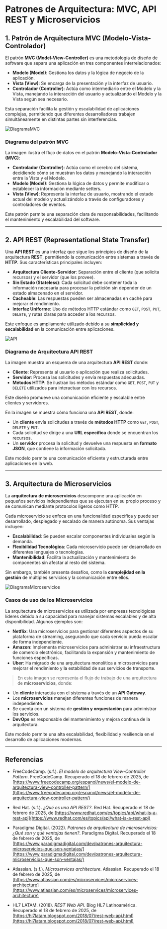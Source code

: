 # Patrones de Arquitectura: MVC, API REST y Microservicios

## 1. Patrón de Arquitectura MVC (Modelo-Vista-Controlador)

El patrón **MVC (Model-View-Controller)** es una metodología de diseño de software que separa una aplicación en tres componentes interrelacionados:

- **Modelo (Model)**: Gestiona los datos y la lógica de negocio de la aplicación.
- **Vista (View)**: Se encarga de la presentación y la interfaz de usuario.
- **Controlador (Controller)**: Actúa como intermediario entre el Modelo y la Vista, manejando la interacción del usuario y actualizando el Modelo y la Vista según sea necesario.

Esta separación facilita la gestión y escalabilidad de aplicaciones complejas, permitiendo que diferentes desarrolladores trabajen simultáneamente en distintas partes sin interferencias.

![DiagramaMVC](IMG/MVC3.png)

### Diagrama del patrón MVC

La imagen ilustra el flujo de datos en el patrón **Modelo-Vista-Controlador (MVC)**:

- **Controlador (Controller)**: Actúa como el cerebro del sistema, decidiendo cómo se muestran los datos y manejando la interacción entre la Vista y el Modelo.
- **Modelo (Model)**: Gestiona la lógica de datos y permite modificar o establecer la información mediante setters.
- **Vista (View)**: Representa la interfaz de usuario, mostrando el estado actual del modelo y actualizándolo a través de configuradores y controladores de eventos.

Este patrón permite una separación clara de responsabilidades, facilitando el mantenimiento y escalabilidad del software.

---

## 2. API REST (Representational State Transfer)

Una **API REST** es una interfaz que sigue los principios de diseño de la arquitectura **REST**, permitiendo la comunicación entre sistemas a través de **HTTP**. Sus características principales incluyen:

- **Arquitectura Cliente-Servidor**: Separación entre el cliente (que solicita recursos) y el servidor (que los provee).
- **Sin Estado (Stateless)**: Cada solicitud debe contener toda la información necesaria para procesar la petición sin depender de un estado almacenado en el servidor.
- **Cacheable**: Las respuestas pueden ser almacenadas en caché para mejorar el rendimiento.
- **Interfaz Uniforme**: Uso de métodos HTTP estándar como `GET`, `POST`, `PUT`, `DELETE`, y rutas claras para acceder a los recursos.

Este enfoque es ampliamente utilizado debido a su **simplicidad y escalabilidad** en la comunicación entre aplicaciones.

![API](IMG/API.png)

### Diagrama de Arquitectura API REST

La imagen muestra un esquema de una arquitectura **API REST** donde:

- **Cliente**: Representa al usuario o aplicación que realiza solicitudes.
- **Servidor**: Procesa las solicitudes y envía respuestas adecuadas.
- **Métodos HTTP**: Se ilustran los métodos estándar como `GET`, `POST`, `PUT` y `DELETE` utilizados para interactuar con los recursos.

Este diseño promueve una comunicación eficiente y escalable entre clientes y servidores.

En la imagen se muestra cómo funciona una **API REST**, donde:

- Un **cliente** envía solicitudes a través de **métodos HTTP** como `GET`, `POST`, `DELETE` y `PUT`.
- Cada solicitud se dirige a una **URL específica** donde se encuentran los recursos.
- Un **servidor** procesa la solicitud y devuelve una respuesta en **formato JSON**, que contiene la información solicitada.

Este modelo permite una comunicación eficiente y estructurada entre aplicaciones en la web.

---

## 3. Arquitectura de Microservicios

La **arquitectura de microservicios** descompone una aplicación en pequeños servicios independientes que se ejecutan en su propio proceso y se comunican mediante protocolos ligeros como HTTP.

Cada microservicio se enfoca en una funcionalidad específica y puede ser desarrollado, desplegado y escalado de manera autónoma. Sus ventajas incluyen:

- **Escalabilidad**: Se pueden escalar componentes individuales según la demanda.
- **Flexibilidad Tecnológica**: Cada microservicio puede ser desarrollado en diferentes lenguajes o tecnologías.
- **Mantenibilidad**: Facilita la actualización y mantenimiento de componentes sin afectar al resto del sistema.

Sin embargo, también presenta desafíos, como la **complejidad en la gestión** de múltiples servicios y la comunicación entre ellos.

![DiagramaMicroservicios](IMG/DiagramaMicro.png)

### Casos de uso de los Microservicios

La arquitectura de microservicios es utilizada por empresas tecnológicas líderes debido a su capacidad para manejar sistemas escalables y de alta disponibilidad. Algunos ejemplos son:

- **Netflix**: Usa microservicios para gestionar diferentes aspectos de su plataforma de streaming, asegurando que cada servicio pueda escalar de forma independiente.
- **Amazon**: Implementa microservicios para administrar su infraestructura de comercio electrónico, facilitando la expansión y mantenimiento de funciones específicas.
- **Uber**: Ha migrado de una arquitectura monolítica a microservicios para mejorar el rendimiento y la estabilidad de sus servicios de transporte.

> En esta imagen se representa el flujo de trabajo de una arquitectura de **microservicios**, donde:

- Un **cliente** interactúa con el sistema a través de un **API Gateway**.
- Los **microservicios** manejan diferentes funciones de manera independiente.
- Se cuenta con un sistema de **gestión y orquestación** para administrar los servicios.
- **DevOps** es responsable del mantenimiento y mejora continua de la arquitectura.

Este modelo permite una alta escalabilidad, flexibilidad y resiliencia en el desarrollo de aplicaciones modernas.

---

## Referencias

- FreeCodeCamp. (s.f.). *El modelo de arquitectura View-Controller Pattern*. FreeCodeCamp. Recuperado el 18 de febrero de 2025, de [https://www.freecodecamp.org/espanol/news/el-modelo-de-arquitectura-view-controller-pattern/](https://www.freecodecamp.org/espanol/news/el-modelo-de-arquitectura-view-controller-pattern/)

- Red Hat. (s.f.). *¿Qué es una API REST?*. Red Hat. Recuperado el 18 de febrero de 2025, de [https://www.redhat.com/es/topics/api/what-is-a-rest-api](https://www.redhat.com/es/topics/api/what-is-a-rest-api)

- Paradigma Digital. (2022). *Patrones de arquitectura de microservicios: ¿Qué son y qué ventajas tienen?*. Paradigma Digital. Recuperado el 18 de febrero de 2025, de [https://www.paradigmadigital.com/dev/patrones-arquitectura-microservicios-que-son-ventajas/](https://www.paradigmadigital.com/dev/patrones-arquitectura-microservicios-que-son-ventajas/)

- Atlassian. (s.f.). *Microservices architecture*. Atlassian. Recuperado el 18 de febrero de 2025, de [https://www.atlassian.com/es/microservices/microservices-architecture](https://www.atlassian.com/es/microservices/microservices-architecture)

- HL7 LATAM. (2018). *REST Web API*. Blog HL7 Latinoamérica. Recuperado el 18 de febrero de 2025, de [https://hl7latam.blogspot.com/2018/07/rest-web-api.html](https://hl7latam.blogspot.com/2018/07/rest-web-api.html)
